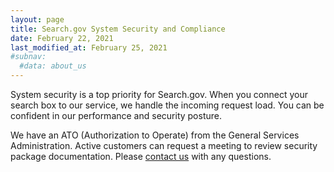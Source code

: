 ```yaml
---
layout: page
title: Search.gov System Security and Compliance
date: February 22, 2021
last_modified_at: February 25, 2021
#subnav:
  #data: about_us
---
```


System security is a top priority for Search.gov. When you connect your search box to our service, we handle the incoming request load. You can be confident in our performance and security posture.

We have an ATO (Authorization to Operate) from the General Services Administration. Active customers can request a meeting to review security package documentation. Please [contact us](mailto:search@gsa.gov) with any questions.
